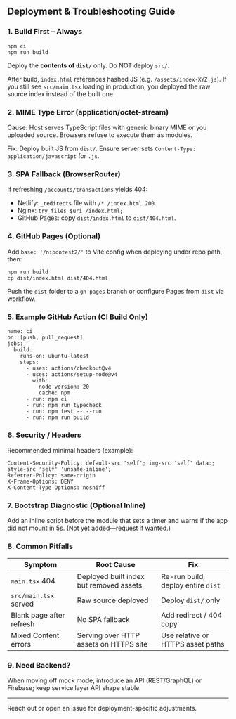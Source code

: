 ## Deployment & Troubleshooting Guide

### 1. Build First – Always
```
npm ci
npm run build
```
Deploy the **contents of `dist/`** only. Do NOT deploy `src/`.

After build, `index.html` references hashed JS (e.g. `/assets/index-XYZ.js`). If you still see `src/main.tsx` loading in production, you deployed the raw source index instead of the built one.

### 2. MIME Type Error (application/octet-stream)
Cause: Host serves TypeScript files with generic binary MIME or you uploaded source. Browsers refuse to execute them as modules.

Fix: Deploy built JS from `dist/`. Ensure server sets `Content-Type: application/javascript` for `.js`.

### 3. SPA Fallback (BrowserRouter)
If refreshing `/accounts/transactions` yields 404:
- Netlify: `_redirects` file with `/* /index.html 200`.
- Nginx: `try_files $uri /index.html;`
- GitHub Pages: copy `dist/index.html` to `dist/404.html`.

### 4. GitHub Pages (Optional)
Add `base: '/nipontest2/'` to Vite config when deploying under repo path, then:
```
npm run build
cp dist/index.html dist/404.html
```
Push the `dist` folder to a `gh-pages` branch or configure Pages from `dist` via workflow.

### 5. Example GitHub Action (CI Build Only)
```
name: ci
on: [push, pull_request]
jobs:
  build:
    runs-on: ubuntu-latest
    steps:
      - uses: actions/checkout@v4
      - uses: actions/setup-node@v4
        with:
          node-version: 20
          cache: npm
      - run: npm ci
      - run: npm run typecheck
      - run: npm test -- --run
      - run: npm run build
```

### 6. Security / Headers
Recommended minimal headers (example):
```
Content-Security-Policy: default-src 'self'; img-src 'self' data:; style-src 'self' 'unsafe-inline';
Referrer-Policy: same-origin
X-Frame-Options: DENY
X-Content-Type-Options: nosniff
```

### 7. Bootstrap Diagnostic (Optional Inline)
Add an inline script before the module that sets a timer and warns if the app did not mount in 5s. (Not yet added—request if wanted.)

### 8. Common Pitfalls
| Symptom | Root Cause | Fix |
|---------|------------|-----|
| `main.tsx` 404 | Deployed built index but removed assets | Re-run build, deploy entire `dist` |
| `src/main.tsx` served | Raw source deployed | Deploy `dist/` only |
| Blank page after refresh | No SPA fallback | Add redirect / 404 copy |
| Mixed Content errors | Serving over HTTP assets on HTTPS site | Use relative or HTTPS asset paths |

### 9. Need Backend?
When moving off mock mode, introduce an API (REST/GraphQL) or Firebase; keep service layer API shape stable.

---
Reach out or open an issue for deployment-specific adjustments.